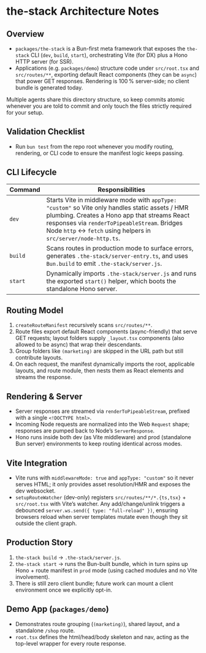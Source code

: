 # the-stack Architecture Notes

## Overview
- `packages/the-stack` is a Bun-first meta framework that exposes the `the-stack` CLI (`dev`, `build`, `start`), orchestrating Vite (for DX) plus a Hono HTTP server (for SSR).
- Applications (e.g. `packages/demo`) structure code under `src/root.tsx` and `src/routes/**`, exporting default React components (they can be `async`) that power GET responses. Rendering is 100 % server-side; no client bundle is generated today.

Multiple agents share this directory structure, so keep commits atomic whenever you are told to commit and only touch the files strictly required for your setup.

## Validation Checklist
- Run `bun test` from the repo root whenever you modify routing, rendering, or CLI code to ensure the manifest logic keeps passing.

## CLI Lifecycle
| Command | Responsibilities |
| --- | --- |
| `dev` | Starts Vite in middleware mode with `appType: "custom"` so Vite only handles static assets / HMR plumbing. Creates a Hono app that streams React responses via `renderToPipeableStream`. Bridges Node `http` ↔ `fetch` using helpers in `src/server/node-http.ts`. |
| `build` | Scans routes in production mode to surface errors, generates `.the-stack/server-entry.ts`, and uses `Bun.build` to emit `.the-stack/server.js`. |
| `start` | Dynamically imports `.the-stack/server.js` and runs the exported `start()` helper, which boots the standalone Hono server. |

## Routing Model
1. `createRouteManifest` recursively scans `src/routes/**`.
2. Route files export default React components (async-friendly) that serve GET requests; layout folders supply `_layout.tsx` components (also allowed to be async) that wrap their descendants.
3. Group folders like `(marketing)` are skipped in the URL path but still contribute layouts.
4. On each request, the manifest dynamically imports the root, applicable layouts, and route module, then nests them as React elements and streams the response.

## Rendering & Server
- Server responses are streamed via `renderToPipeableStream`, prefixed with a single `<!DOCTYPE html>`.
- Incoming Node requests are normalized into the Web `Request` shape; responses are pumped back to Node’s `ServerResponse`.
- Hono runs inside both dev (as Vite middleware) and prod (standalone Bun server) environments to keep routing identical across modes.

## Vite Integration
- Vite runs with `middlewareMode: true` and `appType: "custom"` so it never serves HTML; it only provides asset resolution/HMR and exposes the dev websocket.
- `setupRouteWatcher` (dev-only) registers `src/routes/**/*.{ts,tsx}` + `src/root.tsx` with Vite’s watcher. Any add/change/unlink triggers a debounced `server.ws.send({ type: "full-reload" })`, ensuring browsers reload when server templates mutate even though they sit outside the client graph.

## Production Story
1. `the-stack build` → `.the-stack/server.js`.
2. `the-stack start` → runs the Bun-built bundle, which in turn spins up Hono + route manifest in `prod` mode (using cached modules and no Vite involvement).
3. There is still zero client bundle; future work can mount a client environment once we explicitly opt-in.

## Demo App (`packages/demo`)
- Demonstrates route grouping (`(marketing)`), shared layout, and a standalone `/shop` route.
- `root.tsx` defines the html/head/body skeleton and nav, acting as the top-level wrapper for every route response.
